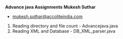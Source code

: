 **Advance java Assignments**
**Mukesh Suthar**
- mukesh.suthar@accoliteindia.com


1. Reading directory and file count - Advancejava.java
1. Reading XML and Database - DB_XML_parser.java
